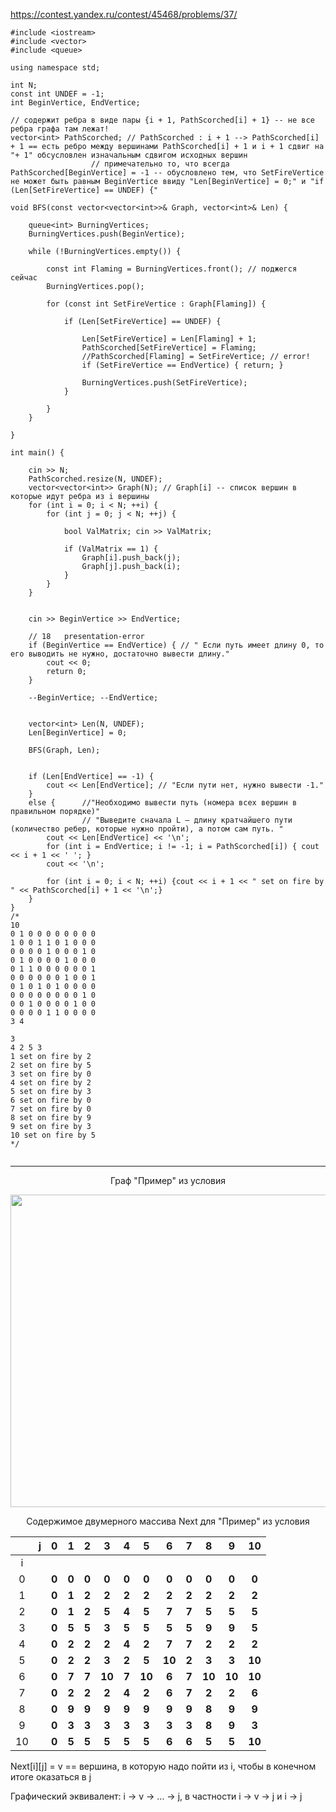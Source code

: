 https://contest.yandex.ru/contest/45468/problems/37/

```objectives
#include <iostream>
#include <vector> 
#include <queue>

using namespace std;

int N;
const int UNDEF = -1;
int BeginVertice, EndVertice;

// содержит ребра в виде пары {i + 1, PathScorched[i] + 1} -- не все ребра графа там лежат!
vector<int> PathScorched; // PathScorched : i + 1 --> PathScorched[i] + 1 == есть ребро между вершинами PathScorched[i] + 1 и i + 1 сдвиг на "+ 1" обсусловлен изначальным сдвигом исходных вершин
				  // примечательно то, что всегда PathScorched[BeginVertice] = -1 -- обусловлено тем, что SetFireVertice не может быть равным BeginVertice ввиду "Len[BeginVertice] = 0;" и "if (Len[SetFireVertice] == UNDEF) {"

void BFS(const vector<vector<int>>& Graph, vector<int>& Len) {

	queue<int> BurningVertices;
	BurningVertices.push(BeginVertice); 

	while (!BurningVertices.empty()) {

		const int Flaming = BurningVertices.front(); // поджегся сейчас
		BurningVertices.pop();

		for (const int SetFireVertice : Graph[Flaming]) {

			if (Len[SetFireVertice] == UNDEF) {
				
				Len[SetFireVertice] = Len[Flaming] + 1;
				PathScorched[SetFireVertice] = Flaming;
				//PathScorched[Flaming] = SetFireVertice; // error!
				if (SetFireVertice == EndVertice) { return; }
				
				BurningVertices.push(SetFireVertice);
			}

		}
	}

}

int main() {

	cin >> N;
	PathScorched.resize(N, UNDEF);
	vector<vector<int>> Graph(N); // Graph[i] -- список вершин в которые идут ребра из i вершины
	for (int i = 0; i < N; ++i) {
		for (int j = 0; j < N; ++j) {

			bool ValMatrix; cin >> ValMatrix;

			if (ValMatrix == 1) {
				Graph[i].push_back(j);
				Graph[j].push_back(i);
			}
		}
	}

	
	cin >> BeginVertice >> EndVertice;

	// 18	presentation-error
	if (BeginVertice == EndVertice) { // " Если путь имеет длину 0, то его выводить не нужно, достаточно вывести длину."
		cout << 0; 
		return 0; 
	}

	--BeginVertice; --EndVertice;


	vector<int> Len(N, UNDEF);
	Len[BeginVertice] = 0;

	BFS(Graph, Len);	

	
	if (Len[EndVertice] == -1) {
		cout << Len[EndVertice]; // "Если пути нет, нужно вывести -1."
	}
	else { 		//"Необходимо вывести путь (номера всех вершин в правильном порядке)"
	       		// "Выведите сначала L – длину кратчайшего пути (количество ребер, которые нужно пройти), а потом сам путь. "
		cout << Len[EndVertice] << '\n';
		for (int i = EndVertice; i != -1; i = PathScorched[i]) { cout << i + 1 << ' '; }
		cout << '\n';
		
		for (int i = 0; i < N; ++i) {cout << i + 1 << " set on fire by " << PathScorched[i] + 1 << '\n';}
	}
}
/*
10
0 1 0 0 0 0 0 0 0 0
1 0 0 1 1 0 1 0 0 0
0 0 0 0 1 0 0 0 1 0
0 1 0 0 0 0 1 0 0 0
0 1 1 0 0 0 0 0 0 1
0 0 0 0 0 0 1 0 0 1
0 1 0 1 0 1 0 0 0 0
0 0 0 0 0 0 0 0 1 0
0 0 1 0 0 0 0 1 0 0
0 0 0 0 1 1 0 0 0 0
3 4

3
4 2 5 3
1 set on fire by 2
2 set on fire by 5
3 set on fire by 0
4 set on fire by 2
5 set on fire by 3
6 set on fire by 0
7 set on fire by 0
8 set on fire by 9
9 set on fire by 3
10 set on fire by 5
*/


```

__________

 <p align="center">  Граф "Пример" из условия  </p> 

<img src="https://github.com/SkosMartren/useful-materials/blob/main/37_path_in_graph_example.png" width="1300" height="500"/>

 <p align="center">  Содержимое двумерного массива Next для "Пример" из условия  </p> 

|    	| j 	|   0   	|   1   	|   2   	|    3   	|   4   	|    5   	|    6   	|   7   	|    8   	|    9   	|   10   	|
|:--:	|:-:	|:-----:	|:-----:	|:-----:	|:------:	|:-----:	|:------:	|:------:	|:-----:	|:------:	|:------:	|:------:	|
|  i 	|   	|       	|       	|       	|        	|       	|        	|        	|       	|        	|        	|        	|
|  0 	|   	| **0** 	| **0** 	| **0** 	|  **0** 	| **0** 	|  **0** 	|  **0** 	| **0** 	|  **0** 	|  **0** 	|  **0** 	|
|  1 	|   	| **0** 	| **1** 	| **2** 	|  **2** 	| **2** 	|  **2** 	|  **2** 	| **2** 	|  **2** 	|  **2** 	|  **2** 	|
|  2 	|   	| **0** 	| **1** 	| **2** 	|  **5** 	| **4** 	|  **5** 	|  **7** 	| **7** 	|  **5** 	|  **5** 	|  **5** 	|
|  3 	|   	| **0** 	| **5** 	| **5** 	|  **3** 	| **5** 	|  **5** 	|  **5** 	| **5** 	|  **9** 	|  **9** 	|  **5** 	|
|  4 	|   	| **0** 	| **2** 	| **2** 	|  **2** 	| **4** 	|  **2** 	|  **7** 	| **7** 	|  **2** 	|  **2** 	|  **2** 	|
|  5 	|   	| **0** 	| **2** 	| **2** 	|  **3** 	| **2** 	|  **5** 	| **10** 	| **2** 	|  **3** 	|  **3** 	| **10** 	|
|  6 	|   	| **0** 	| **7** 	| **7** 	| **10** 	| **7** 	| **10** 	|  **6** 	| **7** 	| **10** 	| **10** 	| **10** 	|
|  7 	|   	| **0** 	| **2** 	| **2** 	|  **2** 	| **4** 	|  **2** 	|  **6** 	| **7** 	|  **2** 	|  **2** 	|  **6** 	|
|  8 	|   	| **0** 	| **9** 	| **9** 	|  **9** 	| **9** 	|  **9** 	|  **9** 	| **9** 	|  **8** 	|  **9** 	|  **9** 	|
|  9 	|   	| **0** 	| **3** 	| **3** 	|  **3** 	| **3** 	|  **3** 	|  **3** 	| **3** 	|  **8** 	|  **9** 	|  **3** 	|
| 10 	|   	| **0** 	| **5** 	| **5** 	|  **5** 	| **5** 	|  **5** 	|  **6** 	| **6** 	|  **5** 	|  **5** 	| **10** 	|

Next[i][j] = v == вершина, в которую надо пойти из i, чтобы в конечном итоге оказаться в j

Графический эквивалент: i -> v -> ... -> j, в частности i -> v -> j и i -> j
